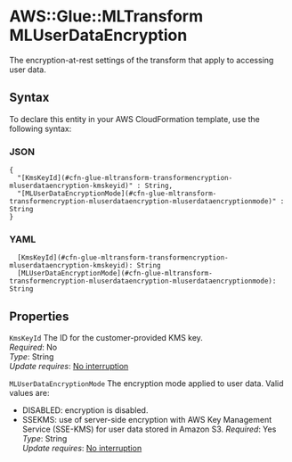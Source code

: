 # AWS::Glue::MLTransform MLUserDataEncryption<a name="aws-properties-glue-mltransform-transformencryption-mluserdataencryption"></a>

The encryption\-at\-rest settings of the transform that apply to accessing user data\.

## Syntax<a name="aws-properties-glue-mltransform-transformencryption-mluserdataencryption-syntax"></a>

To declare this entity in your AWS CloudFormation template, use the following syntax:

### JSON<a name="aws-properties-glue-mltransform-transformencryption-mluserdataencryption-syntax.json"></a>

```
{
  "[KmsKeyId](#cfn-glue-mltransform-transformencryption-mluserdataencryption-kmskeyid)" : String,
  "[MLUserDataEncryptionMode](#cfn-glue-mltransform-transformencryption-mluserdataencryption-mluserdataencryptionmode)" : String
}
```

### YAML<a name="aws-properties-glue-mltransform-transformencryption-mluserdataencryption-syntax.yaml"></a>

```
  [KmsKeyId](#cfn-glue-mltransform-transformencryption-mluserdataencryption-kmskeyid): String
  [MLUserDataEncryptionMode](#cfn-glue-mltransform-transformencryption-mluserdataencryption-mluserdataencryptionmode): String
```

## Properties<a name="aws-properties-glue-mltransform-transformencryption-mluserdataencryption-properties"></a>

`KmsKeyId` <a name="cfn-glue-mltransform-transformencryption-mluserdataencryption-kmskeyid"></a>
The ID for the customer\-provided KMS key\.  
_Required_: No  
_Type_: String  
_Update requires_: [No interruption](https://docs.aws.amazon.com/AWSCloudFormation/latest/UserGuide/using-cfn-updating-stacks-update-behaviors.html#update-no-interrupt)

`MLUserDataEncryptionMode` <a name="cfn-glue-mltransform-transformencryption-mluserdataencryption-mluserdataencryptionmode"></a>
The encryption mode applied to user data\. Valid values are:

- DISABLED: encryption is disabled\.
- SSEKMS: use of server\-side encryption with AWS Key Management Service \(SSE\-KMS\) for user data stored in Amazon S3\.
  _Required_: Yes  
  _Type_: String  
  _Update requires_: [No interruption](https://docs.aws.amazon.com/AWSCloudFormation/latest/UserGuide/using-cfn-updating-stacks-update-behaviors.html#update-no-interrupt)
